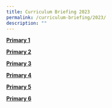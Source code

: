 ```yaml
---
title: Curriculum Briefing 2023
permalink: /curriculum-briefing/2023/
description: ""
---
```

**[Primary 1](/curriculum-briefing/p1/)**

**[Primary 2](/curriculum-briefing/p2/)**

**[Primary 3](/curriculum-briefing/p3/)**

**[Primary 4](/curriculum-briefing/p4/)**

**[Primary 5](/curriculum-briefing/p5/)**

**[Primary 6](/curriculum-briefing/p6/)**